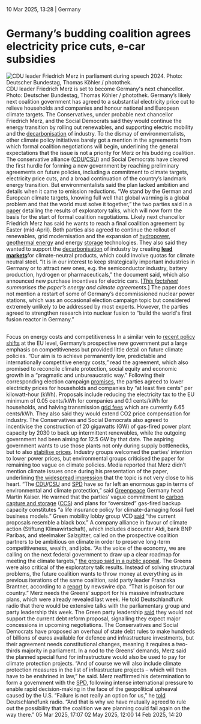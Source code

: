 10 Mar 2025, 13:28
| 
Germany
# Germany’s budding coalition agrees electricity price cuts, e-car subsidies 
![CDU leader Friedrich Merz in parliament during speech 2024. Photo: Deutscher Bundestag, Thomas Köhler / photothek. ](https://www.cleanenergywire.org/sites/default/files/styles/gallery_image/public/deutscher_bundestag_thomas_kohler_photothek_-_friedrich_merz_parliament_speech_december_2024a.jpg?itok=ZEnOCPZn)
CDU leader Friedrich Merz is set to become Germany's next chancellor. Photo: Deutscher Bundestag, Thomas Köhler / photothek. 
Germany’s likely next coalition government has agreed to a substantial electricity price cut to relieve households and companies and honour national and European climate targets. The Conservatives, under probable next chancellor Friedrich Merz, and the Social Democrats said they would continue the energy transition by rolling out renewables, and supporting electric mobility and the [decarbonisation](https://www.cleanenergywire.org/glossary/letter_d#decarbonisation) of industry. To the dismay of environmentalists, other climate policy initiatives barely got a mention in the agreements from which formal coalition negotiations will begin, underlining the general expectations that the issue is not a priority for Merz or his budding coalition.
The conservative alliance ([CDU](https://www.cleanenergywire.org/experts/cdu-christian-democratic-union)/[CSU](https://www.cleanenergywire.org/experts/csu-christian-social-union)) and Social Democrats have cleared the first hurdle for forming a new government by reaching preliminary agreements on future policies, including a commitment to climate targets, electricity price cuts, and a broad continuation of the country’s landmark energy transition. But environmentalists said the plan lacked ambition and details when it came to emission reductions.
“We stand by the German and European climate targets, knowing full well that global warming is a global problem and that the world must solve it together,” the two parties said in a [paper](https://fragdenstaat.de/dokumente/256683-ergebnisse-der-sondierungen-von-cdu-csu-und-spd/) detailing the results of exploratory talks, which will now form the basis for the start of formal coalition negotiations. Likely next chancellor Friedrich Merz has said he wants to reach a final coalition agreement by Easter (mid-April).
Both parties also agreed to continue the rollout of renewables, grid modernisation and the expansion of [hydropower](https://www.cleanenergywire.org/glossary/letter_h#hydropower), [geothermal energy](https://www.cleanenergywire.org/glossary/letter_g#geothermal_energy) and energy [storage](https://www.cleanenergywire.org/glossary/letter_s#storage) technologies. They also said they wanted to support the [decarbonisation](https://www.cleanenergywire.org/glossary/letter_d#decarbonisation) of industry by creating [**lead markets**](https://www.cleanenergywire.org/news/german-econ-min-considers-eu-quotas-green-steel-cement-and-chemicals-drive-demand)for climate-neutral products, which could involve quotas for climate neutral steel.
“It is in our interest to keep strategically important industries in Germany or to attract new ones, e.g. the semiconductor industry, battery production, hydrogen or pharmaceuticals,” the document said, which also announced new purchase incentives for electric cars.
[_[This factsheet](https://www.cleanenergywire.org/factsheets/qa-first-climate-and-energy-proposals-germanys-future-coalition-government) summarises the paper’s energy and climate agreements_.]
The paper does not mention a restart of some of Germany’s decommissioned nuclear power stations, which was an occasional election campaign topic but considered extremely unlikely to be addressed by most experts. However, the parties agreed to strengthen research into nuclear fusion to “build the world's first fusion reactor in Germany.”
## 
Focus on energy costs and competitiveness
In a similar vein to [recent policy shifts](https://www.cleanenergywire.org/factsheets/qa-eu-aims-bolster-competitiveness-through-clean-industrial-deal) at the EU level, Germany’s prospective new government put a large emphasis on competitiveness but provided little detail on future climate policies.
“Our aim is to achieve permanently low, predictable and internationally competitive energy costs,” read the agreement, which also promised to reconcile climate protection, social equity and economic growth in a “pragmatic and unbureaucratic way.”
Following their corresponding election campaign [promises](https://www.cleanenergywire.org/news/german-parties-energy-and-climate-policy-positions-2025-general-election), the parties agreed to lower electricity prices for households and companies by “at least five cents” per kilowatt-hour (kWh). Proposals include reducing the electricity tax to the EU minimum of 0.05 cents/kWh for companies and 0.1 cents/kWh for households, and halving transmission [grid fees](https://www.cleanenergywire.org/glossary/letter_g#grid_fees) which are currently 6.65 cents/kWh. They also said they would extend CO2 price compensation for industry.
The Conservatives and Social Democrats also agreed to incentivise the construction of 20 gigawatts (GW) of gas-fired power plant capacity by 2030 to back up intermittent renewables, while the outgoing government had been aiming for 12.5 GW by that date. The aspiring government wants to use those plants not only during supply bottlenecks, but to also [stabilise prices](https://www.cleanenergywire.org/news/delay-gas-power-plant-buildout-could-lead-new-short-term-power-price-spikes-germany-media). 
Industry groups welcomed the parties’ intention to lower power prices, but environmental groups criticised the paper for remaining too vague on climate policies. Media reported that Merz didn’t mention climate issues once during his presentation of the paper, underlining [the widespread impression](https://www.cleanenergywire.org/news/german-chancellor-candidate-merz-must-walk-fine-line-between-restart-and-continuity-energy-and-climate) that the topic is not very close to his heart.
“The [CDU](https://www.cleanenergywire.org/experts/cdu-christian-democratic-union)/[CSU](https://www.cleanenergywire.org/experts/csu-christian-social-union) and [SPD](https://www.cleanenergywire.org/experts/spd-social-democratic-party) have so far left an enormous gap in terms of environmental and climate protection,” said [Greenpeace](https://www.cleanenergywire.org/experts/greenpeace-germany) Germany head Martin Kaiser. He warned that the parties’ vague commitment to [carbon capture and storage](https://www.cleanenergywire.org/glossary/letter_c#carbon_capture_and_storage) ([CCS](https://www.cleanenergywire.org/glossary/letter_c#ccs)) and plans for “oversized” gas-fired backup capacity constitutes “a life insurance policy for climate-damaging fossil fuel business models.” Green mobility lobby group VCD [said](https://www.vcd.org/service/presse/pressemitteilungen/vcd-zum-sondervermoegen-nur-sinnvoll-wenn-langfristige-investitionen-in-gruene-verkehrs-infrastruktur-gesichert-werden) “the current proposals resemble a black box.”
A company alliance in favour of climate action (Stiftung Klimawirtschaft), which includes discounter Aldi, bank BNP Paribas, and steelmaker Salzgitter, called on the prospective coalition partners to be ambitious on climate in order to preserve long-term competitiveness, wealth, and jobs.
“As the voice of the economy, we are calling on the next federal government to draw up a clear roadmap for meeting the climate targets,” [the group said in a public appeal](https://klimawirtschaft.org/publikationen/positionen/wirmuessenmachen).
The Greens were also critical of the exploratory talk results. Instead of solving structural problems, the future coalition wants to throw money at everything as in previous iterations of the same coalition, said party leader Franziska Brantner, according to a [report](https://www.wiwo.de/politik/deutschland/sondervermoegen-merz-will-auf-gruene-zugehen-verspricht-klimaschutz-im-infrastrukturpaket/30247446.html) by newswire dpa. “That is poison for our country.”
Merz needs the Greens’ support for his massive infrastructure plans, which were already revealed last week. He told Deutschlandfunk radio that there would be extensive talks with the parliamentary group and party leadership this week. The Green party leadership [said](https://www.spiegel.de/politik/die-gruenen-wollen-grundgesetzaenderungen-zu-finanzen-nicht-zustimmen-a-41f69d08-771a-4745-8745-2226f6e9861d) they would not support the current debt reform proposal, signalling they expect major concessions in upcoming negotiations.
The Conservatives and Social Democrats have proposed an overhaul of state debt rules to make hundreds of billions of euros available for defence and infrastructure investments, but their agreement needs constitutional changes, meaning it requires a two-thirds majority in parliament.
In a nod to the Greens’ demands, Merz said the planned special fund for infrastructure would also be used to pay for climate protection projects. “And of course we will also include climate protection measures in the list of infrastructure projects – which will then have to be enshrined in law,” he said.
Merz reaffirmed his determination to form a government with the [SPD](https://www.cleanenergywire.org/experts/spd-social-democratic-party), following intense international pressure to enable rapid decision-making in the face of the geopolitical upheaval caused by the U.S. “Failure is not really an option for us,” he [told](https://www.wiwo.de/politik/deutschland/sondervermoegen-merz-will-auf-gruene-zugehen-verspricht-klimaschutz-im-infrastrukturpaket/30247446.html) Deutschlandfunk radio. “And that is why we have mutually agreed to rule out the possibility that the coalition we are planning could fail again on the way there.”
05 Mar 2025, 17:07
02 May 2025, 12:00
14 Feb 2025, 14:20